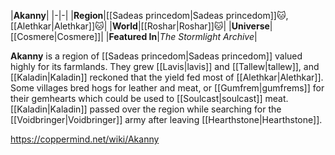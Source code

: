 |**Akanny**|
|-|-|
|**Region**|[[Sadeas princedom\|Sadeas princedom]]🐱︎, [[Alethkar\|Alethkar]]🐱︎|
|**World**|[[Roshar\|Roshar]]🐱︎|
|**Universe**|[[Cosmere\|Cosmere]]|
|**Featured In**|*The Stormlight Archive*|

**Akanny** is a region of [[Sadeas princedom\|Sadeas princedom]] valued highly for its farmlands.
They grew [[Lavis\|lavis]] and [[Tallew\|tallew]], and [[Kaladin\|Kaladin]] reckoned that the yield fed most of [[Alethkar\|Alethkar]]. Some villages bred hogs for leather and meat, or [[Gumfrem\|gumfrems]] for their gemhearts which could be used to [[Soulcast\|soulcast]] meat.
[[Kaladin\|Kaladin]] passed over the region while searching for the [[Voidbringer\|Voidbringer]] army after leaving [[Hearthstone\|Hearthstone]].



https://coppermind.net/wiki/Akanny